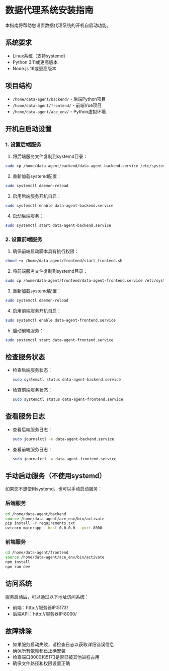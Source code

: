 # 数据代理系统安装指南

本指南将帮助您设置数据代理系统的开机自启动功能。

## 系统要求

- Linux系统（支持systemd）
- Python 3.11或更高版本
- Node.js 16或更高版本

## 项目结构

- `/home/data-agent/backend/` - 后端Python项目
- `/home/data-agent/frontend/` - 前端Vue项目
- `/home/data-agent/ace_env/` - Python虚拟环境

## 开机自启动设置

### 1. 设置后端服务

1. 将后端服务文件复制到systemd目录：

```bash
sudo cp /home/data-agent/backend/data-agent-backend.service /etc/systemd/system/
```

2. 重新加载systemd配置：

```bash
sudo systemctl daemon-reload
```

3. 启用后端服务开机自启：

```bash
sudo systemctl enable data-agent-backend.service
```

4. 启动后端服务：

```bash
sudo systemctl start data-agent-backend.service
```

### 2. 设置前端服务

1. 确保前端启动脚本具有执行权限：

```bash
chmod +x /home/data-agent/frontend/start_frontend.sh
```

2. 将前端服务文件复制到systemd目录：

```bash
sudo cp /home/data-agent/frontend/data-agent-frontend.service /etc/systemd/system/
```

3. 重新加载systemd配置：

```bash
sudo systemctl daemon-reload
```

4. 启用前端服务开机自启：

```bash
sudo systemctl enable data-agent-frontend.service
```

5. 启动前端服务：

```bash
sudo systemctl start data-agent-frontend.service
```

## 检查服务状态

- 检查后端服务状态：
  ```bash
  sudo systemctl status data-agent-backend.service
  ```

- 检查前端服务状态：
  ```bash
  sudo systemctl status data-agent-frontend.service
  ```

## 查看服务日志

- 查看后端服务日志：
  ```bash
  sudo journalctl -u data-agent-backend.service
  ```

- 查看前端服务日志：
  ```bash
  sudo journalctl -u data-agent-frontend.service
  ```

## 手动启动服务（不使用systemd）

如果您不想使用systemd，也可以手动启动服务：

### 后端服务

```bash
cd /home/data-agent/backend
source /home/data-agent/ace_env/bin/activate
pip install -r requirements.txt
uvicorn main:app --host 0.0.0.0 --port 8000
```

### 前端服务

```bash
cd /home/data-agent/frontend
source /home/data-agent/ace_env/bin/activate
npm install
npm run dev
```

## 访问系统

服务启动后，可以通过以下地址访问系统：

- 前端：http://服务器IP:5173/
- 后端API：http://服务器IP:8000/

## 故障排除

- 如果服务启动失败，请检查日志以获取详细错误信息
- 确保所有依赖都已正确安装
- 检查端口8000和5173是否已被其他进程占用
- 确保文件路径和权限设置正确